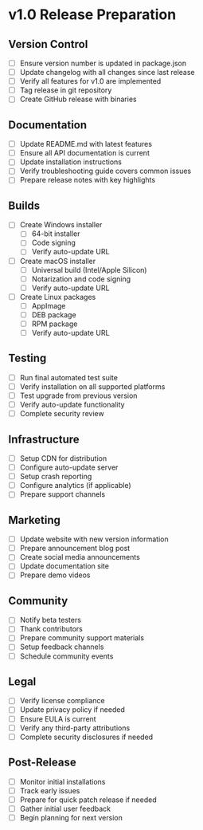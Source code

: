 # v1.0 Release Preparation

## Version Control
- [ ] Ensure version number is updated in package.json
- [ ] Update changelog with all changes since last release
- [ ] Verify all features for v1.0 are implemented
- [ ] Tag release in git repository
- [ ] Create GitHub release with binaries

## Documentation
- [ ] Update README.md with latest features
- [ ] Ensure all API documentation is current
- [ ] Update installation instructions
- [ ] Verify troubleshooting guide covers common issues
- [ ] Prepare release notes with key highlights

## Builds
- [ ] Create Windows installer
  - [ ] 64-bit installer
  - [ ] Code signing
  - [ ] Verify auto-update URL
- [ ] Create macOS installer
  - [ ] Universal build (Intel/Apple Silicon)
  - [ ] Notarization and code signing
  - [ ] Verify auto-update URL
- [ ] Create Linux packages
  - [ ] AppImage
  - [ ] DEB package
  - [ ] RPM package
  - [ ] Verify auto-update URL

## Testing
- [ ] Run final automated test suite
- [ ] Verify installation on all supported platforms
- [ ] Test upgrade from previous version
- [ ] Verify auto-update functionality
- [ ] Complete security review

## Infrastructure
- [ ] Setup CDN for distribution
- [ ] Configure auto-update server
- [ ] Setup crash reporting
- [ ] Configure analytics (if applicable)
- [ ] Prepare support channels

## Marketing
- [ ] Update website with new version information
- [ ] Prepare announcement blog post
- [ ] Create social media announcements
- [ ] Update documentation site
- [ ] Prepare demo videos

## Community
- [ ] Notify beta testers
- [ ] Thank contributors
- [ ] Prepare community support materials
- [ ] Setup feedback channels
- [ ] Schedule community events

## Legal
- [ ] Verify license compliance
- [ ] Update privacy policy if needed
- [ ] Ensure EULA is current
- [ ] Verify any third-party attributions
- [ ] Complete security disclosures if needed

## Post-Release
- [ ] Monitor initial installations
- [ ] Track early issues
- [ ] Prepare for quick patch release if needed
- [ ] Gather initial user feedback
- [ ] Begin planning for next version
